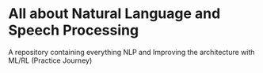 # All about Natural Language and Speech Processing
A repository containing everything NLP and Improving the architecture with ML/RL (Practice Journey)
                                     
 
